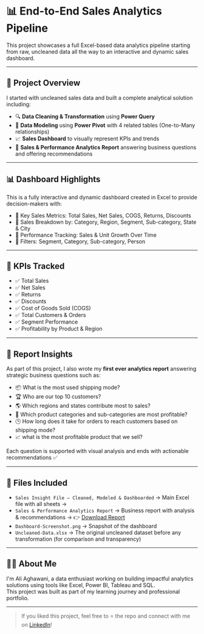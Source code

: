# 📊 End-to-End Sales Analytics Pipeline

This project showcases a full Excel-based data analytics pipeline starting from raw, uncleaned data all the way to an interactive and dynamic sales dashboard.

---

## 🧠 Project Overview

I started with uncleaned sales data and built a complete analytical solution including:

- 🔍 **Data Cleaning & Transformation** using **Power Query**
- 🧩 **Data Modeling** using **Power Pivot** with 4 related tables (One-to-Many relationships)
- 📈 **Sales Dashboard** to visually represent KPIs and trends
- 🧾 **Sales & Performance Analytics Report** answering business questions and offering recommendations

---

## 📊 Dashboard Highlights


This is a fully interactive and dynamic dashboard created in Excel to provide decision-makers with:

- 🔹 Key Sales Metrics: Total Sales, Net Sales, COGS, Returns, Discounts
- 🔹 Sales Breakdown by: Category, Region, Segment, Sub-category, State & City
- 🔹 Performance Tracking: Sales & Unit Growth Over Time
- 🔹 Filters: Segment, Category, Sub-category, Person

---

## 📌 KPIs Tracked

- ✅ Total Sales
- ✅ Net Sales
- ✅ Returns
- ✅ Discounts
- ✅ Cost of Goods Sold (COGS)
- ✅ Total Customers & Orders
- ✅ Segment Performance
- ✅ Profitability by Product & Region

---

## 📘 Report Insights

As part of this project, I also wrote my **first ever analytics report** answering strategic business questions such as:

- 📦 What is the most used shipping mode?
- 🏆 Who are our top 10 customers?
- 🌎 Which regions and states contribute most to sales?
- 💼 Which product categories and sub-categories are most profitable?
- 🕒 How long does it take for orders to reach customers based on shipping mode?
- 📈 what is the most profitable product that we sell?

Each question is supported with visual analysis and ends with actionable recommendations ✅

---

## 📁 Files Included

- `Sales Insight File – Cleaned, Modeled & Dashboarded` → Main Excel file with all sheets → 
- `Sales & Performance Analytics Report` → Business report with analysis & recommendations → 👉 [Download Report](https://drive.google.com/uc?export=download&id=1mbJbIRlRcTr-mDDH6L0qSe11rlrxxB4w)
- `Dashboard-Screenshot.png` → Snapshot of the dashboard
- `Uncleaned-Data.xlsx` → The original uncleaned dataset before any transformation (for comparison and transparency)

---

## 🙋‍♂️ About Me

I'm Ali Aghawani, a data enthusiast working on building impactful analytics solutions using tools like Excel, Power BI, Tableau and SQL.  
This project was built as part of my learning journey and professional portfolio.

---

> If you liked this project, feel free to ⭐️ the repo and connect with me on [LinkedIn](www.linkedin.com/in/aliaghawani)!

